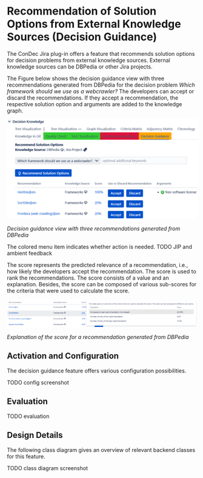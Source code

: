 # Recommendation of Solution Options from External Knowledge Sources (Decision Guidance)

The ConDec Jira plug-in offers a feature that recommends solution options for decision problems from external knowledge sources.
External knowledge sources can be DBPedia or other Jira projects.

The Figure below shows the decision guidance view with three recommendations generated from DBPedia 
for the decision problem *Which framework should we use as a webcrawler?*
The developers can accept or discard the recommendations.
If they accept a recommendation, the respective solution option and arguments are added to the knowledge graph.

![Decision guidance view with three recommendations generated from DBPedia](../screenshots/decision_guidance_webcrawler.png)

*Decision guidance view with three recommendations generated from DBPedia*

The colored menu item indicates whether action is needed.
TODO JIP and ambient feedback

The score represents the predicted relevance of a recommendation, i.e., 
how likely the developers accept the recommendation.
The score is used to rank the recommendations.
The score consists of a value and an explanation. 
Besides, the score can be composed of various sub-scores for the criteria that were used to calculate the score.

![Explanation of the score for a recommendation generated from DBPedia](../screenshots/decision_guidance_recommendation_score.png)

*Explanation of the score for a recommendation generated from DBPedia*


## Activation and Configuration
The decision guidance feature offers various configuration possibilities.

TODO config screenshot

## Evaluation

TODO evaluation

## Design Details
The following class diagram gives an overview of relevant backend classes for this feature.

TODO class diagram screenshot